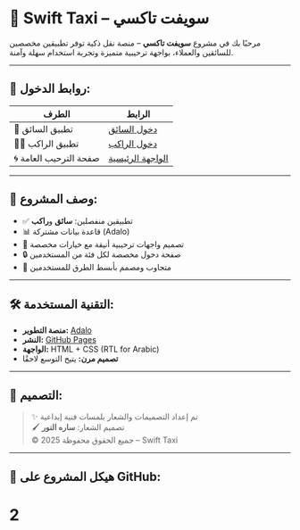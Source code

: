 # 🚖 Swift Taxi – سويفت تاكسي

مرحبًا بك في مشروع **سويفت تاكسي** – منصة نقل ذكية توفر تطبيقين مخصصين للسائقين والعملاء، بواجهة ترحيبية متميزة وتجربة استخدام سهلة وآمنة.

---

## 📱 روابط الدخول:

| الطرف | الرابط |
|-------|--------|
| 🚗 تطبيق السائق | [دخول السائق](https://elnour-fadlallas-team.github.io/driver-entry) |
| 🧍‍♂️ تطبيق الراكب | [دخول الراكب](https://elnour-fadlallas-team.github.io/rider-entry) |
| 🌀 صفحة الترحيب العامة | [الواجهة الرئيسية](https://elnour-fadlallas-team.github.io/swift-entry/) |

---

## 🧭 وصف المشروع:

- ✅ تطبيقين منفصلين: **سائق** و**راكب**
- 📊 قاعدة بيانات مشتركة (Adalo)
- 🌟 تصميم واجهات ترحيبية أنيقة مع خيارات مخصصة
- 🔒 صفحة دخول مخصصة لكل فئة من المستخدمين
- 📱 متجاوب ومصمم بأبسط الطرق للمستخدمين

---

## 🛠️ التقنية المستخدمة:

- **منصة التطوير:** [Adalo](https://www.adalo.com/)
- **النشر:** [GitHub Pages](https://pages.github.com/)
- **الواجهة:** HTML + CSS (RTL for Arabic)
- **تصميم مرن:** يتيح التوسع لاحقًا

---

## 🎨 التصميم:

> ✨ تم إعداد التصميمات والشعار بلمسات فنية إبداعية  
> 🖌️ تصميم الشعار: **ساره النور**  
> © 2025 جميع الحقوق محفوظة – Swift Taxi

---

## 📂 هيكل المشروع على GitHub:

# 2
